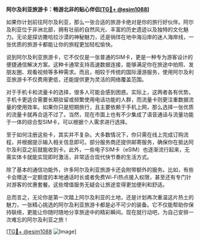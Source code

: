 **阿尔及利亚旅游卡：畅游北非的贴心伴侣[[TG💪+ @esim1088](https://t.me/s/esim1088)]**

如果你计划前往阿尔及利亚，那么一张合适的旅游卡绝对是你的旅行好伙伴。阿尔及利亚位于非洲北部，拥有壮丽的自然风光、丰富的历史遗迹以及独特的文化魅力。无论是探访撒哈拉沙漠的神秘魅力，还是徜徉在地中海沿岸的迷人海岸线，一张优质的旅游卡都能让你的旅程更加轻松愉快。

说到阿尔及利亚旅游卡，它不仅仅是一张普通的SIM卡，更是一种专为游客设计的便捷通信解决方案。这种卡通常支持高速数据连接，能够满足你在旅途中拍照、发朋友圈、观看视频等多种需求。而且，相较于传统的国际漫游服务，使用阿尔及利亚旅游卡不仅费用更低，还能提供更为灵活的网络覆盖范围。

对于手机卡和流量卡的选择，很多人可能会感到困惑。实际上，这两者各有优势。手机卡更适合需要长期驻留或频繁使用电话功能的人群，而流量卡则更注重数据流量的使用效率。如果你只是短期旅行，且主要依赖于手机上网，那么选择一张优质的流量卡就再合适不过了。当然，现在市面上也有不少集成了语音通话与流量功能于一体的综合型SIM卡，可以根据个人需求进行选择。

至于如何注册这些卡，其实并不复杂。大多数情况下，你只需在线上完成订购流程，并根据提示输入相关信息即可。部分服务商还提供邮寄服务，确保你在抵达阿尔及利亚之前就能收到卡。此外，一些电子SIM卡（eSIM）也逐渐流行起来，无需实体卡就能实现即时激活，非常适合现代快节奏的生活方式。

除了基本的通信功能外，许多阿尔及利亚旅游卡还会附带额外的服务。比如，有些卡会赠送一定额度的本地通话时长或者免费Wi-Fi热点接入权限，甚至还有专门针对游客的优惠套餐。这些增值服务无疑会让旅途变得更加便利和舒适。

总而言之，无论你是第一次踏上阿尔及利亚的土地，还是计划再次重温这片热土的魅力，一张精心挑选的阿尔及利亚旅游卡都是必不可少的装备。它不仅能帮助你保持联络，更能让你随时随地分享旅途中的精彩瞬间。现在就行动吧，为自己安排一次难忘的阿尔及利亚之旅！

[[TG💪+ @esim1088](https://t.me/s/esim1088) ![Image](https://i.postimg.cc/4NQfJmqS/Snipaste-2025-05-13-00-14-12.png)]